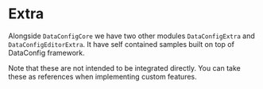 # Extra

Alongside `DataConfigCore` we have two other modules `DataConfigExtra` and `DataConfigEditorExtra`. It have self contained samples built on top of DataConfig framework.

Note that these are not intended to be integrated directly. You can take these as references when implementing custom features.